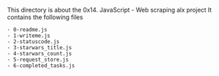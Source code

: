 This directory is about the 0x14. JavaScript - Web scraping alx project
It contains the following files


	- 0-readme.js
	- 1-writeme.js
	- 2-statuscode.js
	- 3-starwars_title.js
	- 4-starwars_count.js
	- 5-request_store.js
	- 6-completed_tasks.js
